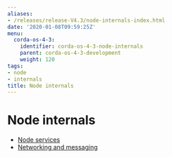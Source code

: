 ```yaml
---
aliases:
- /releases/release-V4.3/node-internals-index.html
date: '2020-01-08T09:59:25Z'
menu:
  corda-os-4-3:
    identifier: corda-os-4-3-node-internals
    parent: corda-os-4-3-development
    weight: 120
tags:
- node
- internals
title: Node internals
---
```



# Node internals



* [Node services](node-services.md)
* [Networking and messaging](messaging.md)




